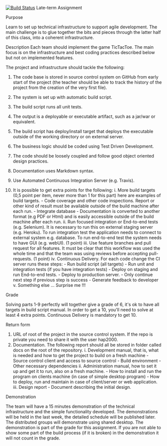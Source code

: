 [![Build Status](https://travis-ci.org/cad68/TicTacToe.png)](https://travis-ci.org/cad68/TicTacToe)
Late-term Assignment

Purpose

Learn to set up technical infrastructure to support agile development.
The main challenge is to glue together the bits and pieces through the
latter half of this class, into a coherent infrastructure.

Description
Each team should implement the game TicTacToe. The main focus is on
the infrastructure and best coding practices described below but not on
implemented features.

The project and infrastructure should tackle the following:

1. The code base is stored in source control system on GitHub from
early start of the project (the teacher should be able to track the
history of the project from the creation of the very first file).

2. The system is set up with automatic build script.

3. The build script runs all unit tests.

4. The output is a deployable or executable artifact, such as a jar/war
or equivalent.

5. The build script has deploy/install target that deploys the executable
outside of the working directory or on external server.

6. The business logic should be coded using Test Driven Development.

7. The code should be loosely coupled and follow good object oriented
design practices.

8. Documentation uses Markdown syntax.

9. Use Automated Continuous Integration Server (e.g. Travis).

10. It is possible to get extra points for the following:
	i.	More build targets (0,5 point per item, never more than 1 for this
		part) here are examples of build targets.
		-	Code coverage and other code inspections. Report or other
			kind of result must be available outside of the build
			machine after each run.
		- 	Integrate database
		- 	Documentation is converted to another format (e.g PDF or
			Html) and is easily accessible outside of the build machine
			after each run.
	ii.	Run focused integration or End-to-end tests (e.g. Selenium). It is
		necessary to run this on external staging server (e.g. Heroku).
		To run integration test the application needs to connect to
		external system e.g. database. To run end-to-end test the
		system needs to have GUI (e.g. webUI). (1 point)
		iii. Use feature branches and pull request for all features. It must
		be clear that this workflow was used the whole time and that
		the team was using reviews before accepting pull-requests. (1
		point)
	iv.	Continuous Delivery. For each code change the CI server runs
		these steps:
		-	Run build script (all targets)
		-	Run unit and integration tests (if you have integration tests)
		-	Deploy on staging and run End-to-end tests.
		-	Deploy to production server.
		-	Only continue next step if previous step is success
		-	Generate feedback to developer
	v. Something else ... Surprise me !!!

Grade

Solving parts 1-9 perfectly will together give a grade of 6, it's ok to have
all targets in build script manual. In order to get a 10, you'll need to solve
at least 4 extra points. Continuous Delivery is mandatory to get 10.

Return form

1.	URL of root of the project in the source control system. If the repo is
	private you need to share it with the user hap2000.
2.	Documentation. The following report should all be stored in folder
	called docs on the root of the repository.
	i.	Development manual, that is, what is needed and how to get
		the project to build on a fresh machine
		-	Source control client and access to source control
		-	Build environment
		-	Other necessary dependencies
	ii. Administration manual, how to set it up and get it to run, also on
		a fresh machine.
		-	How to install and run the program on clients machine (in
			case of simple desktop program)
		-	How to deploy, run and maintain in case of client/server or
			web application.
	iii. Design report
		-	Document describing the initial design.

Demonstration

The team will have a 15 minutes demonstration of the technical
infrastructure and the simple functionality developed. The
demonstrations will be held in the last week, the detailed schedule will be
published later. The distributed groups will demonstrate using shared
desktop. The demonstration is part of the grade for this assignment. 
If you are not able to show some part of the build process (if it is broken)
in the demonstration it will not count in the grade.
